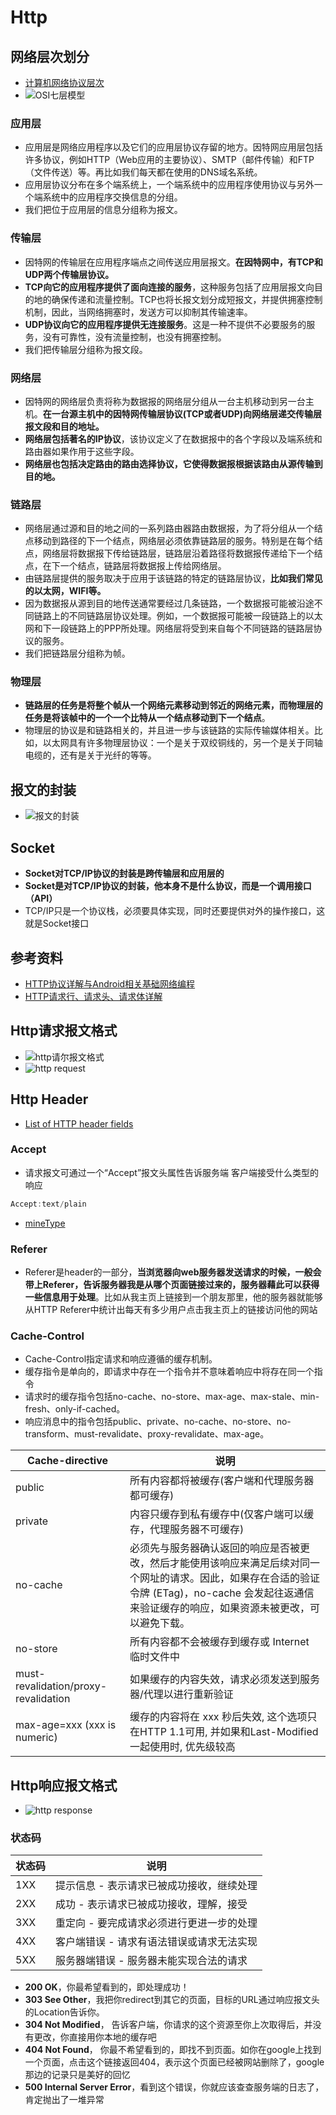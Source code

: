 # Http

## 网络层次划分

- [计算机网络协议层次](https://blog.csdn.net/gavin_john/article/details/53186570)
- ![OSI七层模型](../image-resources/http/OSI七层模型.png)

### 应用层

- 应用层是网络应用程序以及它们的应用层协议存留的地方。因特网应用层包括许多协议，例如HTTP（Web应用的主要协议）、SMTP（邮件传输）和FTP（文件传送）等。再比如我们每天都在使用的DNS域名系统。
- 应用层协议分布在多个端系统上，一个端系统中的应用程序使用协议与另外一个端系统中的应用程序交换信息的分组。
- 我们把位于应用层的信息分组称为报文。

### 传输层

- 因特网的传输层在应用程序端点之间传送应用层报文。**在因特网中，有TCP和UDP两个传输层协议。**
- **TCP向它的应用程序提供了面向连接的服务**，这种服务包括了应用层报文向目的地的确保传递和流量控制。TCP也将长报文划分成短报文，并提供拥塞控制机制，因此，当网络拥塞时，发送方可以抑制其传输速率。
- **UDP协议向它的应用程序提供无连接服务**。这是一种不提供不必要服务的服务，没有可靠性，没有流量控制，也没有拥塞控制。
- 我们把传输层分组称为报文段。

### 网络层

- 因特网的网络层负责将称为数据报的网络层分组从一台主机移动到另一台主机。**在一台源主机中的因特网传输层协议(TCP或者UDP)向网络层递交传输层报文段和目的地址。**
- **网络层包括著名的IP协议**，该协议定义了在数据报中的各个字段以及端系统和路由器如果作用于这些字段。
- **网络层也包括决定路由的路由选择协议，它使得数据报根据该路由从源传输到目的地。**

### 链路层

- 网络层通过源和目的地之间的一系列路由器路由数据报，为了将分组从一个结点移动到路径的下一个结点，网络层必须依靠链路层的服务。特别是在每个结点，网络层将数据报下传给链路层，链路层沿着路径将数据报传递给下一个结点，在下一个结点，链路层将数据报上传给网络层。
- 由链路层提供的服务取决于应用于该链路的特定的链路层协议，**比如我们常见的以太网，WIFI等。**
- 因为数据报从源到目的地传送通常要经过几条链路，一个数据报可能被沿途不同链路上的不同链路层协议处理。例如，一个数据报可能被一段链路上的以太网和下一段链路上的PPP所处理。网络层将受到来自每个不同链路的链路层协议的服务。
- 我们把链路层分组称为帧。

### 物理层

- **链路层的任务是将整个帧从一个网络元素移动到邻近的网络元素，而物理层的任务是将该帧中的一个一个比特从一个结点移动到下一个结点**。
- 物理层的协议是和链路相关的，并且进一步与该链路的实际传输媒体相关。比如，以太网具有许多物理层协议：一个是关于双绞铜线的，另一个是关于同轴电缆的，还有是关于光纤的等等。

## 报文的封装

- ![报文的封装](../image-resources/http/报文的封装.jpg)

## Socket

- **Socket对TCP/IP协议的封装是跨传输层和应用层的**
- **Socket是对TCP/IP协议的封装，他本身不是什么协议，而是一个调用接口（API）**
- TCP/IP只是一个协议栈，必须要具体实现，同时还要提供对外的操作接口，这就是Socket接口

## 参考资料

- [HTTP协议详解与Android相关基础网络编程](https://www.jianshu.com/p/3ea1bf1ba915)
- [HTTP请求行、请求头、请求体详解](https://blog.csdn.net/u010256388/article/details/68491509)

## Http请求报文格式

- ![http请尔报文格式](../image-resources/http/http报文.jpg)
- ![http request](../image-resources/http/HttpRequest.png)

## Http Header

- [List of HTTP header fields](https://en.wikipedia.org/wiki/List_of_HTTP_header_fields)

### Accept

- 请求报文可通过一个“Accept”报文头属性告诉服务端 客户端接受什么类型的响应

```java
Accept:text/plain
```

- [mineType](https://en.wikipedia.org/wiki/Media_type)

### Referer

- Referer是header的一部分，**当浏览器向web服务器发送请求的时候，一般会带上Referer，告诉服务器我是从哪个页面链接过来的，服务器藉此可以获得一些信息用于处理**。比如从我主页上链接到一个朋友那里，他的服务器就能够从HTTP Referer中统计出每天有多少用户点击我主页上的链接访问他的网站

### Cache-Control

- Cache-Control指定请求和响应遵循的缓存机制。
- 缓存指令是单向的，即请求中存在一个指令并不意味着响应中将存在同一个指令
- 请求时的缓存指令包括no-cache、no-store、max-age、max-stale、min-fresh、only-if-cached。
- 响应消息中的指令包括public、private、no-cache、no-store、no-transform、must-revalidate、proxy-revalidate、max-age。

Cache-directive                      | 说明
-------------------------------------|-------------------------------------------------------------------------------------------------------------------------------------------------------------------------------------------------
public                               | 所有内容都将被缓存(客户端和代理服务器都可缓存)
private                              | 内容只缓存到私有缓存中(仅客户端可以缓存，代理服务器不可缓存)
no-cache                             | 必须先与服务器确认返回的响应是否被更改，然后才能使用该响应来满足后续对同一个网址的请求。因此，如果存在合适的验证令牌 (ETag)，no-cache 会发起往返通信来验证缓存的响应，如果资源未被更改，可以避免下载。
no-store                             | 所有内容都不会被缓存到缓存或 Internet 临时文件中
must-revalidation/proxy-revalidation | 如果缓存的内容失效，请求必须发送到服务器/代理以进行重新验证
max-age=xxx (xxx is numeric)         | 缓存的内容将在 xxx 秒后失效, 这个选项只在HTTP 1.1可用, 并如果和Last-Modified一起使用时, 优先级较高

## Http响应报文格式

- ![http response](../image-resources/http/HttpResponse.png)

### 状态码

状态码 | 说明
-------|-------------------------------------------
1XX    | 提示信息 - 表示请求已被成功接收，继续处理
2XX    | 成功 - 表示请求已被成功接收，理解，接受
3XX    | 重定向 - 要完成请求必须进行更进一步的处理
4XX    | 客户端错误 - 请求有语法错误或请求无法实现
5XX    | 服务器端错误 - 服务器未能实现合法的请求

- **200 OK**，你最希望看到的，即处理成功！
- **303 See Other**，我把你redirect到其它的页面，目标的URL通过响应报文头的Location告诉你。
- **304 Not Modified**， 告诉客户端，你请求的这个资源至你上次取得后，并没有更改，你直接用你本地的缓存吧
- **404 Not Found**， 你最不希望看到的，即找不到页面。如你在google上找到一个页面，点击这个链接返回404，表示这个页面已经被网站删除了，google那边的记录只是美好的回忆
- **500 Internal Server Error**，看到这个错误，你就应该查查服务端的日志了，肯定抛出了一堆异常

